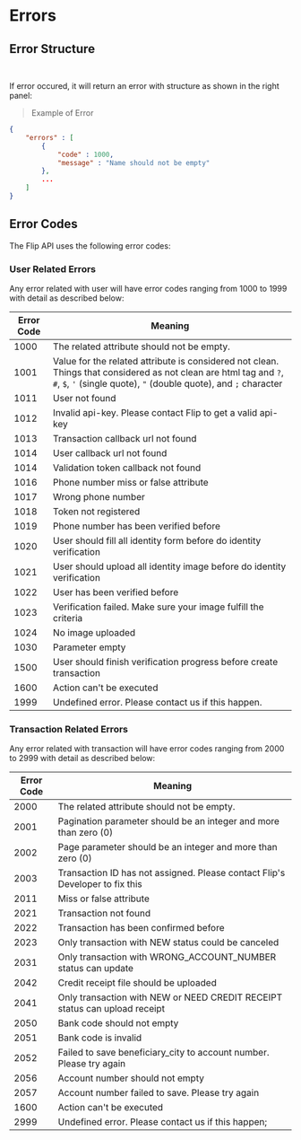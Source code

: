 # Errors

## Error Structure

```php
```

```shell
```

If error occured, it will return an error with structure as shown in the right panel:

> Example of Error

```json
{
	"errors" : [
		{
			"code" : 1000,
			"message" : "Name should not be empty"
		},
		...
	]
}
```

## Error Codes

The Flip API uses the following error codes:

### User Related Errors

Any error related with user will have error codes ranging from 1000 to 1999 with detail as described below:

Error Code | Meaning
-----------|--------
1000 | The related attribute should not be empty.
1001 | Value for the related attribute is considered not clean. Things that considered as not clean are html tag and `?`, `#`, `$`, `'` (single quote), `"` (double quote), and `;` character
1011 | User not found
1012 | Invalid api-key. Please contact Flip to get a valid api-key
1013 | Transaction callback url not found
1014 | User callback url not found
1014 | Validation token callback not found
1016 | Phone number miss or false attribute
1017 | Wrong phone number
1018 | Token not registered
1019 | Phone number has been verified before
1020 | User should fill all identity form before do identity verification
1021 | User should upload all identity image before do identity verification
1022 | User has been verified before
1023 | Verification failed. Make sure your image fulfill the criteria
1024 | No image uploaded
1030 | Parameter empty
1500 | User should finish verification progress before create transaction
1600 | Action can't be executed
1999 | Undefined error. Please contact us if this happen.


### Transaction Related Errors
Any error related with transaction will have error codes ranging from 2000 to 2999 with detail as described below:

Error Code | Meaning
-----------|--------
2000 | The related attribute should not be empty.
2001 | Pagination parameter should be an integer and more than zero (0)
2002 | Page parameter should be an integer and more than zero (0)
2003 | Transaction ID has not assigned. Please contact Flip\'s Developer to fix this
2011 | Miss or false attribute
2021 | Transaction not found
2022 | Transaction has been confirmed before
2023 | Only transaction with NEW status could be canceled
2031 | Only transaction with WRONG_ACCOUNT_NUMBER status can update
2042 | Credit receipt file should be uploaded
2041 | Only transaction with NEW or NEED CREDIT RECEIPT status can upload receipt
2050 | Bank code should not empty
2051 | Bank code is invalid
2052 | Failed to save beneficiary_city to account number. Please try again
2056 | Account number should not empty
2057 | Account number failed to save. Please try again
1600 | Action can't be executed
2999 | Undefined error. Please contact us if this happen;